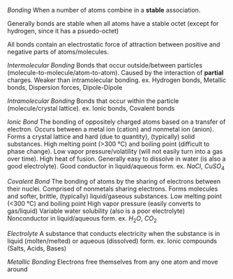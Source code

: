 *Bonding*
	When a number of atoms combine in a **stable** association.

Generally bonds are stable when all atoms have a stable octet (except for hydrogen, since it has a psuedo-octet)

All bonds contain an electrostatic force of attraction between positive and negative parts of atoms/molecules.

*Intermolecular Bonding*
	Bonds that occur outside/between particles (molecule-to-molecule/atom-to-atom). Caused by the interaction of **partial** charges. Weaker than intramolecular bonding.
	ex. Hydrogen bonds, Metallic bonds, Dispersion forces, Dipole-Dipole

*Intramolecular Bonding*
	Bonds that occur within the particle (molecule/crystal lattice).
	ex. Ionic bonds, Covalent bonds

*Ionic Bond*
	The bonding of oppositely charged atoms based on a transfer of electron.
	Occurs between a metal ion (cation) and nonmetal ion (anion).
	Forms a crystal lattice and hard (due to quantity), (typically) solid substances.
	High melting point (>300 °C) and boiling point (difficult to phase change).
	Low vapor pressure/volatility (will not easily turn into a gas over time).
	High heat of fusion.
	Generally easy to dissolve in water (is also a good electrolyte).
	Good conductor in liquid/aqueous form.
	ex. $NaCl$, $CuSO_4$

*Covalent Bond*
	The bonding of atoms by the sharing of electrons between their nuclei.
	Comprised of nonmetals sharing electrons.
	Forms molecules and softer, brittle, (typically) liquid/gaseous substances.
	Low melting point (<300 °C) and boiling point
	High vapor pressure (easily converts to gas/liquid)
	Variable water solubility (also is a poor electrolyte)
	Nonconductor in liquid/aqueous form.
	ex. $H_2O$, $CO_2$

*Electrolyte*
	A substance that conducts electricity when the substance is in liquid (molten/melted) or aqueous (dissolved) form.
	ex. Ionic compounds (Salts, Acids, Bases)

*Metallic Bonding*
	Electrons free themselves from any one atom and move around
